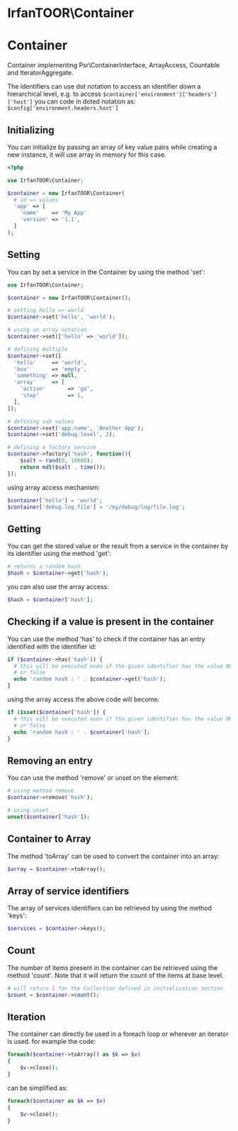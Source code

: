 # IrfanTOOR\\Container

# Container
Container implementing Psr\\ContainerInterface, ArrayAccess, Countable and IteratorAggregate.

The identifiers can use dot notation to access an identifier down a
hierarchical level, e.g. to access ```$container['environment']['headers']['host']``` you
can code in doted notation as: ```$config['environment.headers.host']```

## Initializing

You can initialize by passing an array of key value pairs while creating a new instance, it will use array in memory for this case.

```php
<?php

use IrfanTOOR\Container;

$container = new IrfanTOOR\Container(
  # id => values
  'app' => [
    'name'    => 'My App'
    'version' => '1.1',
  ]
);
```

## Setting

You can by set a service in the Container by using the method 'set':

```php
use IrfanTOOR\Container;

$container = new IrfanTOOR\Container();

# setting hello => world
$container->set('hello', 'world');

# using an array notation
$container->set(['hello' => 'world']);

# defining multiple
$container->set([
  'hello'     => 'world',
  'box'       => 'empty',
  'something' => null,
  'array'     => [
    'action'       => 'go',
    'step'         => 1,
  ],
]);

# defining sub values
$container->set('app.name', 'Another App');
$container->set('debug.level', 2);

# defining a factory service
$container->factory('hash', function(){
    $salt = rand(0, 10000);
    return md5($salt . time());
});
```

using array access mechanism:

```php
$container['hello'] = 'world';
$container['debug.log.file'] = '/my/debug/log/file.log';
```

## Getting

You can get the stored value or the result from a service in the container by
its identifier using the method 'get':

```php
# returns a random hash
$hash = $container->get('hash');
```
you can also use the array access:

```php
$hash = $container['hash'];
```

## Checking if a value is present in the container

You can use the method 'has' to check if the container has an entry identified
with the identifier id:

```php
if ($container->has('hash')) {
  # this will be executed even if the given identifier has the value NULL, 0
  # or false
  echo 'random hash : ' . $container->get('hash');
}
```

using the array access the above code will become:

```php
if (isset($container['hash']) {
  # this will be executed even if the given identifier has the value NULL, 0
  # or false
  echo 'random hash : ' . $container['hash'];
}
```

## Removing an entry

You can use the method 'remove' or unset on the element:

```php
# using method remove
$container->remove('hash');

# using unset
unset($container['hash']);
```

## Container to Array

The method 'toArray' can be used to convert the container into an array:

```php
$array = $container->toArray();
```

## Array of service identifiers
The array of services identifiers can be retrieved by using the method 'keys':

```php
$services = $container->keys();
```

## Count

The number of items present in the container can be retrieved using the method
'count'. Note that it will return the count of the items at base level.

```php
# will return 1 for the Collection defined in initialization section
$count = $container->count();
```

## Iteration

The container can directly be used in a foreach loop or wherever an iterator
is used. for example the code:

```php
foreach($container->toArray() as $k => $v)
{
    $v->close();
}
```

can be simplified as:

```php
foreach($container as $k => $v)
{
    $v->close();
}
```

